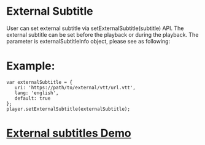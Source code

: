 # External Subtitle
User can set external subtitle via setExternalSubtitle(subtitle) API. The external subtitle can be set before the playback or during the playback. The parameter is externalSubtitleInfo object, please see as following:

# Example:
    var externalSubtitle = {
       uri: 'https://path/to/external/vtt/url.vtt',
       lang: 'english',           
       default: true
    };
    player.setExternalSubtitle(externalSubtitle);
    


# [External subtitles Demo](https://www.visualon.com/index.php/html5demo/?demo=external-subtitle)
